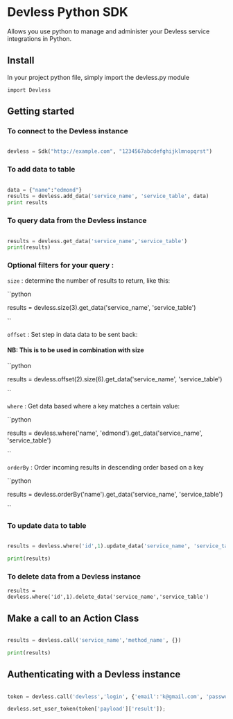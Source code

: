 # Devless Python SDK
Allows you use python to manage and administer your Devless service integrations in Python.

## Install

In your project python file, simply import the devless.py module

`import Devless` 


## Getting started 

### To connect to the Devless instance 

```python

devless = Sdk("http://example.com", "1234567abcdefghijklmnopqrst")

```

### To add data to table 

```python

data = {"name":"edmond"}
results = devless.add_data('service_name', 'service_table', data)
print results

```

### To query data from the Devless instance 

```python

results = devless.get_data('service_name','service_table')
print(results)

```
### Optional filters for your query : 

``size`` : determine the number of results to return, like this:

``python

results = devless.size(3).get_data('service_name', 'service_table')

``

``offset`` : Set step in data data to be sent back: 

#### NB: This is to be used in combination with size

``python

results = devless.offset(2).size(6).get_data('service_name', 'service_table') 

``

``where`` : Get data based where a key matches a certain value: 

``python

results = devless.where('name', 'edmond').get_data('service_name', 'service_table') 

``

``orderBy`` : Order incoming results in descending order based on a key 

``python

results = devless.orderBy('name').get_data('service_name', 'service_table') 

``


### To update data to table 

```python

results = devless.where('id',1).update_data('service_name', 'service_table', {'name':'edmond'})

print(results) 

```

### To delete data from a Devless instance 

```
results = devless.where('id',1).delete_data('service_name','service_table')

```

## Make a call to an Action Class 

```python

results = devless.call('service_name','method_name', {})

print(results)

```

## Authenticating with a Devless instance

```python

token = devless.call('devless','login', {'email':'k@gmail.com', 'password':'password'});

devless.set_user_token(token['payload']['result']);

```



